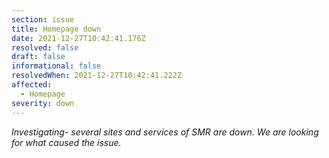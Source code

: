 ```yaml
---
section: issue
title: Homepage down
date: 2021-12-27T10:42:41.176Z
resolved: false
draft: false
informational: false
resolvedWhen: 2021-12-27T10:42:41.222Z
affected:
  - Homepage
severity: down
---
```

*Investigating- several sites and services of SMR are down. We are looking for what caused the issue.*